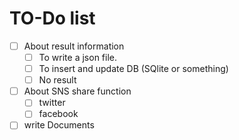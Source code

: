 # TO-Do list

- [ ] About result information
	- [ ] To write a json file.
	- [ ] To insert and update DB (SQlite or something)
	- [ ] No result
- [ ] About SNS share function
	- [ ] twitter
	- [ ] facebook
- [ ] write Documents